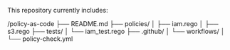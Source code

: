 This repository currently includes:

/policy-as-code
  ├── README.md
  ├── policies/
  │   ├── iam.rego
  │   ├── s3.rego
  ├── tests/
  │   └── iam_test.rego
  ├── .github/
  │   └── workflows/
  │       └── policy-check.yml
